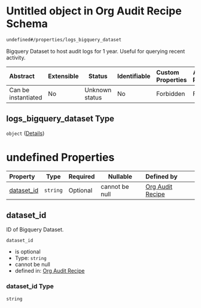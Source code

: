 # Untitled object in Org Audit Recipe Schema

```txt
undefined#/properties/logs_bigquery_dataset
```

Bigquery Dataset to host audit logs for 1 year. Useful for querying recent activity.


| Abstract            | Extensible | Status         | Identifiable | Custom Properties | Additional Properties | Access Restrictions | Defined In                                                      |
| :------------------ | ---------- | -------------- | ------------ | :---------------- | --------------------- | ------------------- | --------------------------------------------------------------- |
| Can be instantiated | No         | Unknown status | No           | Forbidden         | Forbidden             | none                | [audit.schema.json\*](audit.schema.json "open original schema") |

## logs_bigquery_dataset Type

`object` ([Details](audit-properties-logs_bigquery_dataset.md))

# undefined Properties

| Property                  | Type     | Required | Nullable       | Defined by                                                                                                                                              |
| :------------------------ | -------- | -------- | -------------- | :------------------------------------------------------------------------------------------------------------------------------------------------------ |
| [dataset_id](#dataset_id) | `string` | Optional | cannot be null | [Org Audit Recipe](audit-properties-logs_bigquery_dataset-properties-dataset_id.md "undefined#/properties/logs_bigquery_dataset/properties/dataset_id") |

## dataset_id

ID of Bigquery Dataset.


`dataset_id`

-   is optional
-   Type: `string`
-   cannot be null
-   defined in: [Org Audit Recipe](audit-properties-logs_bigquery_dataset-properties-dataset_id.md "undefined#/properties/logs_bigquery_dataset/properties/dataset_id")

### dataset_id Type

`string`

